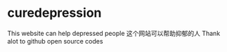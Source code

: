 # curedepression
This website can help depressed people 这个网站可以帮助抑郁的人
Thank alot to github open source codes
